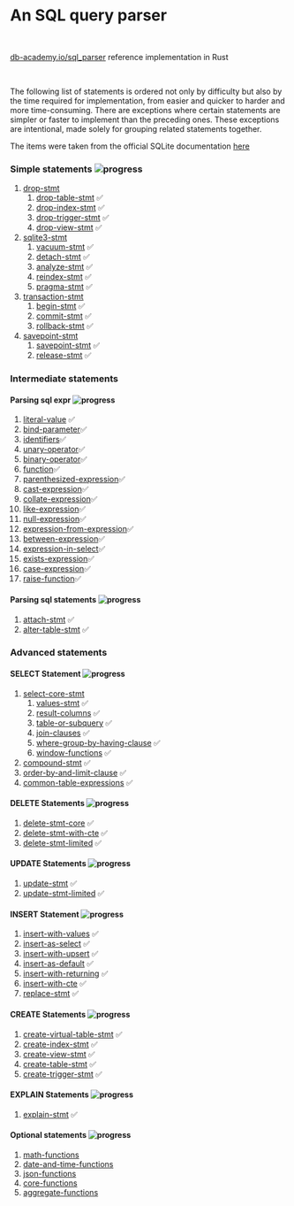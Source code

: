 # An SQL query parser

<br />

[db-academy.io/sql_parser](https://db-academy.io/sql_parser) reference implementation in Rust

<br />

The following list of statements is ordered not only by difficulty but also by
the time required for implementation, from easier and quicker to harder and 
more time-consuming. There are exceptions where certain statements are simpler
or faster to implement than the preceding ones. These exceptions are 
intentional, made solely for grouping related statements together.

The items were taken from the official SQLite documentation 
[here](https://www.sqlite.org/lang.html)

### Simple statements ![progress](https://progress-bar.xyz/14/?scale=14&suffix=%%%20(14%20of%2014)&width=140)
1. [drop-stmt](https://www.sqlite.org/lang_droptable.html)
    1. [drop-table-stmt](https://www.sqlite.org/lang_droptable.html) &#9989;
    1. [drop-index-stmt](https://www.sqlite.org/lang_dropindex.html) &#9989;
    1. [drop-trigger-stmt](https://www.sqlite.org/lang_droptrigger.html) &#9989;
    1. [drop-view-stmt](https://www.sqlite.org/lang_dropview.html) &#9989;
1. [sqlite3-stmt](https://www.sqlite.org/lang_vacuum.html)
    1. [vacuum-stmt](https://www.sqlite.org/lang_vacuum.html) &#9989;
    1. [detach-stmt](https://www.sqlite.org/lang_detach.html) &#9989;
    1. [analyze-stmt](https://www.sqlite.org/lang_analyze.html) &#9989; 
    1. [reindex-stmt](https://www.sqlite.org/lang_reindex.html) &#9989; 
    1. [pragma-stmt](https://www.sqlite.org/pragma.html) &#9989; 
1. [transaction-stmt](https://www.sqlite.org/lang_transaction.html)
    1. [begin-stmt](https://www.sqlite.org/lang_transaction.html) &#9989;
    1. [commit-stmt](https://www.sqlite.org/lang_transaction.html) &#9989;
    1. [rollback-stmt](https://www.sqlite.org/lang_savepoint.html) &#9989;
1. [savepoint-stmt](https://www.sqlite.org/lang_savepoint.html)
    1. [savepoint-stmt](https://www.sqlite.org/lang_savepoint.html) &#9989;
    1. [release-stmt](https://www.sqlite.org/lang_savepoint.html) &#9989;


### Intermediate statements

#### Parsing sql expr ![progress](https://progress-bar.xyz/17/?scale=17&suffix=%%%20(17%20of%2017)&width=140)
1. [literal-value](https://www.sqlite.org/lang_expr.html#literalvalue) &#9989;
1. [bind-parameter](https://www.sqlite.org/lang_expr.html#bindvar)&#9989;
1. [identifiers](https://www.sqlite.org/lang_expr.html#columnname)&#9989;
1. [unary-operator](https://www.sqlite.org/lang_expr.html#unaryexp)&#9989;
1. [binary-operator](https://www.sqlite.org/lang_expr.html#binaryexp)&#9989;
1. [function](https://www.sqlite.org/lang_expr.html#function.html)&#9989;
1. [parenthesized-expression](https://www.sqlite.org/lang_expr.html#parenexp)&#9989;
1. [cast-expression](https://www.sqlite.org/lang_expr.html#cast)&#9989;
1. [collate-expression](https://www.sqlite.org/lang_expr.html#collateexp)&#9989;
1. [like-expression](https://www.sqlite.org/lang_expr.html#likeexp)&#9989;
1. [null-expression](https://www.sqlite.org/lang_expr.html#likeexp)&#9989;
1. [expression-from-expression](https://www.sqlite.org/lang_expr.html#exprlist)&#9989;
1. [between-expression](https://www.sqlite.org/lang_expr.html#betweenexp)&#9989;
1. [expression-in-select](https://www.sqlite.org/lang_expr.html#exprlist)&#9989;
1. [exists-expression](https://www.sqlite.org/lang_expr.html#exprlist)&#9989;
1. [case-expression](https://www.sqlite.org/lang_expr.html#caseexp)&#9989;
1. [raise-function](https://www.sqlite.org/lang_expr.html#raisefunc)&#9989;

#### Parsing sql statements ![progress](https://progress-bar.xyz/2/?scale=2&suffix=%%%20(2%20of%202)&width=140)
1. [attach-stmt](https://www.sqlite.org/lang_attach.html) &#9989;
1. [alter-table-stmt](https://www.sqlite.org/lang_altertable.html) &#9989;

### Advanced statements

#### SELECT Statement ![progress](https://progress-bar.xyz/9/?scale=9&suffix=%%%20(9%20of%209)&width=140)

1. [select-core-stmt](https://www.sqlite.org/syntax/select-core.html)
    1. [values-stmt](https://www.sqlite.org/syntax/select-core.html) &#9989;
    1. [result-columns](https://www.sqlite.org/syntax/result-column.html) &#9989;
    1. [table-or-subquery](https://www.sqlite.org/lang_select.html#tablename) &#9989;
    1. [join-clauses](https://www.sqlite.org/syntax/join-clause.html) &#9989;
    1. [where-group-by-having-clause](https://www.sqlite.org/lang_select.html#where) &#9989;
    1. [window-functions](https://www.sqlite.org/syntax/window-defn.html) &#9989;
1. [compound-stmt](https://www.sqlite.org/syntax/factored-select-stmt.html) &#9989;
1. [order-by-and-limit-clause](https://www.sqlite.org/lang_select.html#orderby) &#9989;
1. [common-table-expressions](https://www.sqlite.org/syntax/common-table-expression.html) &#9989;

#### DELETE Statements ![progress](https://progress-bar.xyz/3/?scale=3&suffix=%%%20(3%20of%203)&width=140)
1. [delete-stmt-core](https://www.sqlite.org/syntax/delete-stmt.html) &#9989;
1. [delete-stmt-with-cte](https://www.sqlite.org/syntax/delete-stmt.html) &#9989;
1. [delete-stmt-limited](https://www.sqlite.org/syntax/delete-stmt-limited.html) &#9989;

#### UPDATE Statements ![progress](https://progress-bar.xyz/2/?scale=2&suffix=%%%20(2%20of%202)&width=140)
1. [update-stmt](https://www.sqlite.org/syntax/update-stmt.html) &#9989;
1. [update-stmt-limited](https://www.sqlite.org/syntax/update-stmt-limited.html) &#9989;

#### INSERT Statement ![progress](https://progress-bar.xyz/7/?scale=7&suffix=%%%20(7%20of%207)&width=140)
1. [insert-with-values](https://www.sqlite.org/lang_insert.html) &#9989;
1. [insert-as-select](https://www.sqlite.org/lang_insert.html) &#9989;
1. [insert-with-upsert](https://www.sqlite.org/lang_insert.html) &#9989;
1. [insert-as-default](https://www.sqlite.org/lang_insert.html) &#9989;
1. [insert-with-returning](https://www.sqlite.org/lang_insert.html) &#9989;
1. [insert-with-cte](https://www.sqlite.org/lang_insert.html) &#9989;
1. [replace-stmt](https://www.sqlite.org/lang_replace.html) &#9989;

#### CREATE Statements ![progress](https://progress-bar.xyz/5/?scale=5&suffix=%%%20(5%20of%205)&width=140)
1. [create-virtual-table-stmt](https://www.sqlite.org/lang_createvtab.html) &#9989;
1. [create-index-stmt](https://www.sqlite.org/lang_createindex.html) &#9989;
1. [create-view-stmt](https://www.sqlite.org/lang_createview.html) &#9989;
1. [create-table-stmt](https://www.sqlite.org/lang_createtable.html) &#9989;
1. [create-trigger-stmt](https://www.sqlite.org/lang_createtrigger.html) &#9989;

#### EXPLAIN Statements ![progress](https://progress-bar.xyz/1/?scale=1&suffix=%%%20(1%20of%201)&width=140)
1. [explain-stmt](https://www.sqlite.org/lang_explain.html) &#9989;

#### Optional statements ![progress](https://progress-bar.xyz/0/?scale=5&suffix=%%%20(0%20of%205)&width=140)
1. [math-functions](https://www.sqlite.org/lang_mathfunc.html)
1. [date-and-time-functions](https://www.sqlite.org/lang_datefunc.html)
1. [json-functions](https://www.sqlite.org/json1.html)
1. [core-functions](https://www.sqlite.org/lang_corefunc.html)
1. [aggregate-functions](https://www.sqlite.org/lang_aggfunc.html)
